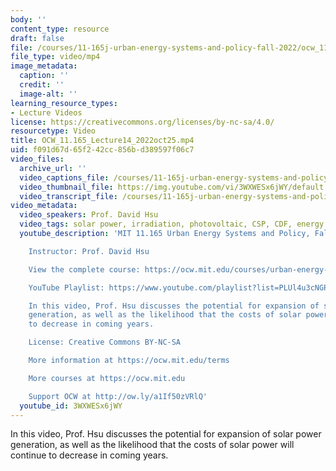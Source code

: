 ```yaml
---
body: ''
content_type: resource
draft: false
file: /courses/11-165j-urban-energy-systems-and-policy-fall-2022/ocw_11165_lecture14_2022oct25_360p_16_9.mp4
file_type: video/mp4
image_metadata:
  caption: ''
  credit: ''
  image-alt: ''
learning_resource_types:
- Lecture Videos
license: https://creativecommons.org/licenses/by-nc-sa/4.0/
resourcetype: Video
title: OCW_11.165_Lecture14_2022oct25.mp4
uid: f091d67d-65f2-42cc-856b-d389597f06c7
video_files:
  archive_url: ''
  video_captions_file: /courses/11-165j-urban-energy-systems-and-policy-fall-2022/18qQJx_DB9F1P3TgcppFQreS4OXN0fYjN_transcript.webvtt
  video_thumbnail_file: https://img.youtube.com/vi/3WXWESx6jWY/default.jpg
  video_transcript_file: /courses/11-165j-urban-energy-systems-and-policy-fall-2022/18qQJx_DB9F1P3TgcppFQreS4OXN0fYjN_transcript.pdf
video_metadata:
  video_speakers: Prof. David Hsu
  video_tags: solar power, irradiation, photovoltaic, CSP, CDF, energy density
  youtube_description: 'MIT 11.165 Urban Energy Systems and Policy, Fall 2022

    Instructor: Prof. David Hsu

    View the complete course: https://ocw.mit.edu/courses/urban-energy-systems-and-policy-fall-2022/

    YouTube Playlist: https://www.youtube.com/playlist?list=PLUl4u3cNGP63SEOB1q95TFs0hwyf1d7BG

    In this video, Prof. Hsu discusses the potential for expansion of solar power
    generation, as well as the likelihood that the costs of solar power will continue
    to decrease in coming years.

    License: Creative Commons BY-NC-SA

    More information at https://ocw.mit.edu/terms

    More courses at https://ocw.mit.edu

    Support OCW at http://ow.ly/a1If50zVRlQ'
  youtube_id: 3WXWESx6jWY
---
```

In this video, Prof. Hsu discusses the potential for expansion of solar power generation, as well as the likelihood that the costs of solar power will continue to decrease in coming years.